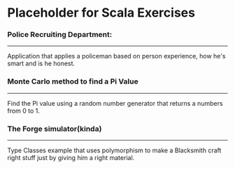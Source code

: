 # Placeholder for Scala Exercises



### Police Recruiting Department: 

---

Application that applies a policeman based on person experience, how he's smart and is he honest.



### Monte Carlo method to find a Pi Value

---

Find the Pi value using a random number generator that returns a numbers from 0 to 1.



### The Forge simulator(kinda)

---

Type Classes example that uses polymorphism to make a Blacksmith craft right stuff just by giving him a right material.


    
